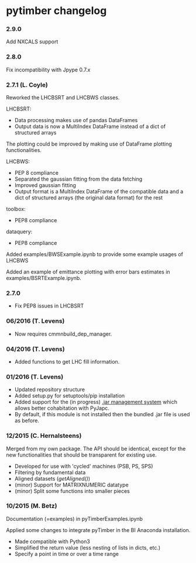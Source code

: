 # pytimber changelog

### 2.9.0
  Add NXCALS support

### 2.8.0
  Fix incompatibility with Jpype 0.7.x

### 2.7.1 (L. Coyle)

  Reworked the LHCBSRT and LHCBWS classes.

  LHCBSRT:

  * Data processing makes use of pandas DataFrames
  * Output data is now a MultiIndex DataFrame instead of a dict of structured arrays

  The plotting could be improved by making use of DataFrame plotting functionalities.

  LHCBWS:

  * PEP 8 compliance
  * Separated the gaussian fitting from the data fetching
  * Improved gaussian fitting 
  * Output format is a MultiIndex DataFrame of the compatible data and a dict of structured arrays (the original data format) for the rest

  toolbox:

  * PEP8 compliance

  dataquery:

  * PEP8 compliance

Added examples/BWSExample.ipynb to provide some example usages of LHCBWS

Added an example of emittance plotting with error bars estimates in examples/BSRTExample.ipynb.


### 2.7.0

  * Fix PEP8 issues in LHCBSRT


### 06/2016 (T. Levens)

  * Now requires cmmnbuild_dep_manager.

### 04/2016 (T. Levens)

  * Added functions to get LHC fill information.

### 01/2016 (T. Levens)

  * Updated repository structure
  * Added setup.py for setuptools/pip installation
  * Added support for the (in progress) [.jar management system](https://gitlab.cern.ch/bi/cmmnbuild-dep-manager)
    which allows better cohabitation with PyJapc.
  * By default, if this module is not installed then the bundled .jar file is
    used as before.

### 12/2015 (C. Hernalsteens)

Merged from my own package. The API should be identical, except for the new
functionalities that should be transparent for existing use.

  * Developed for use with 'cycled' machines (PSB, PS, SPS)
  * Filtering by fundamental data
  * Aligned datasets (*getAligned()*)
  * (minor) Support for MATRIXNUMERIC datatype
  * (minor) Split some functions into smaller pieces

### 10/2015 (M. Betz)

Documentation (=examples) in pyTimberExamples.ipynb

Applied some changes to integrate pyTimber in the BI Anaconda installation.

  * Made compatible with Python3
  * Simplified the return value (less nesting of lists in dicts, etc.)
  * Specify a point in time or over a time range
